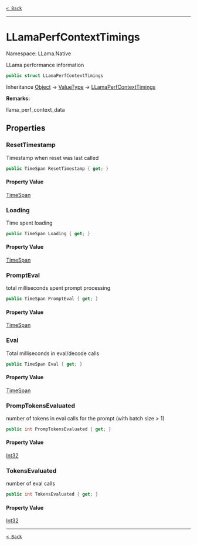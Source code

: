 [`< Back`](./)

---

# LLamaPerfContextTimings

Namespace: LLama.Native

LLama performance information

```csharp
public struct LLamaPerfContextTimings
```

Inheritance [Object](https://docs.microsoft.com/en-us/dotnet/api/system.object) → [ValueType](https://docs.microsoft.com/en-us/dotnet/api/system.valuetype) → [LLamaPerfContextTimings](./llama.native.llamaperfcontexttimings.md)

**Remarks:**

llama_perf_context_data

## Properties

### **ResetTimestamp**

Timestamp when reset was last called

```csharp
public TimeSpan ResetTimestamp { get; }
```

#### Property Value

[TimeSpan](https://docs.microsoft.com/en-us/dotnet/api/system.timespan)<br>

### **Loading**

Time spent loading

```csharp
public TimeSpan Loading { get; }
```

#### Property Value

[TimeSpan](https://docs.microsoft.com/en-us/dotnet/api/system.timespan)<br>

### **PromptEval**

total milliseconds spent prompt processing

```csharp
public TimeSpan PromptEval { get; }
```

#### Property Value

[TimeSpan](https://docs.microsoft.com/en-us/dotnet/api/system.timespan)<br>

### **Eval**

Total milliseconds in eval/decode calls

```csharp
public TimeSpan Eval { get; }
```

#### Property Value

[TimeSpan](https://docs.microsoft.com/en-us/dotnet/api/system.timespan)<br>

### **PrompTokensEvaluated**

number of tokens in eval calls for the prompt (with batch size &gt; 1)

```csharp
public int PrompTokensEvaluated { get; }
```

#### Property Value

[Int32](https://docs.microsoft.com/en-us/dotnet/api/system.int32)<br>

### **TokensEvaluated**

number of eval calls

```csharp
public int TokensEvaluated { get; }
```

#### Property Value

[Int32](https://docs.microsoft.com/en-us/dotnet/api/system.int32)<br>

---

[`< Back`](./)
